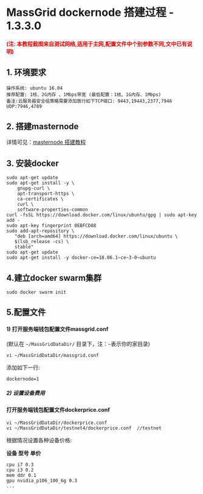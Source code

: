 MassGrid dockernode 搭建过程 - 1.3.3.0
=====================================

#### <font color="#dd0000">(注: 本教程截图来自测试网络,适用于主网,配置文件中个别参数不同,文中已有说明)</font> 
## 1. 环境要求

```
操作系统: ubuntu 16.04
推荐配置: 1核、2G内存 、1Mbps带宽 (最低配置：1核、1G内存、1Mbps)
备注:云服务器安全组策略需要添加放行如下TCP端口: 9443,19443,2377,7946
UDP:7946,4789
```  
## 2. 搭建masternode  
详情可见：[masternode 搭建教程](https://github.com/MassGrid/MassGrid/blob/v1.3.3.0/massgrid-docs/masternode-building_zh.md)
## 3. 安装docker  
```
sudo apt-get update
sudo apt-get install -y \
    gnupg-curl \
    apt-transport-https \
    ca-certificates \
    curl \
    software-properties-common
curl -fsSL https://download.docker.com/linux/ubuntu/gpg | sudo apt-key add -
sudo apt-key fingerprint 0EBFCD88
sudo add-apt-repository \
   "deb [arch=amd64] https://download.docker.com/linux/ubuntu \
   $(lsb_release -cs) \
   stable"
sudo apt-get update
sudo apt-get install -y docker-ce=18.06.1~ce~3-0~ubuntu
```
## 4.建立docker swarm集群
```
sudo docker swarm init
```
## 5.配置文件
#### 1) 打开服务端钱包配置文件massgrid.conf   
(默认在 `~/MassGridDataDir/` 目录下，注：`~`表示你的家目录)   

```   
vi ~/MassGridDataDir/massgrid.conf   
```   
添加如下一行:   
```
dockernode=1
```   
##### 2) 设置设备费用
#### 打开服务端钱包配置文件dockerprice.conf 

```   
vi ~/MassGridDataDir/dockerprice.conf  
vi ~/MassGridDataDir/testnet4/dockerprice.conf  //testnet
```   
根据情况设置各种设备价格:  

**设备 型号 单价**
```
cpu i7 0.3
cpu i3 0.2
mem ddr 0.1
gpu nvidia_p106_100_6g 0.3
...
```  



